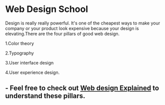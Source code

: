 # Web Design School

Design is really really powerful. It's one of the cheapest ways to make your company or your product look expensive because your design  is elevating.There are the four pillars of good web design.

1.Color theory 

2.Typography

3.User interface design

4.User experience design.

## - Feel free to check out [Web design Explained](https://www.youtube.com/playlist?list=PLXC_gcsKLD6n7p6tHPBxsKjN5hA_quaPI) to understand these pillars.

